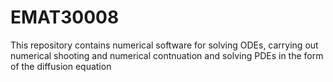 # EMAT30008

This repository contains numerical software for solving ODEs, carrying out numerical shooting and numerical contnuation and solving PDEs in the form of the diffusion equation

